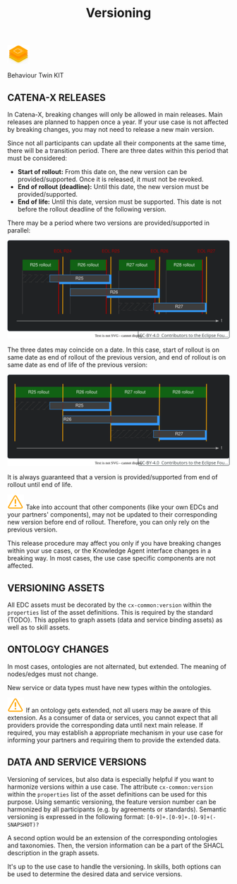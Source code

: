 ﻿---
id: versioning
title: Versioning
description: Behaviour Twin KIT
sidebar_position: 7
---

<div style={{display:'block'}}>
  <div style={{display:'inline-block', verticalAlign:'top'}}>

![Behaviour Twin KIT banner](../../../../static/img/kit-icons/behaviour-twin-kit-icon-mini.png)

  </div>
  <div style={{display:'inline-block', fontSize:17, color:'rgb(255,166,1)', marginLeft:7, verticalAlign:'top', paddingTop:6}}>
Behaviour Twin KIT
  </div>
</div>

## CATENA-X RELEASES

In Catena-X, breaking changes will only be allowed in main releases. Main releases are planned to happen once a year. If your use case is not affected by breaking changes, you may not need to release a new main version.

Since not all participants can update all their components at the same time, there will be a transition period. There are three dates within this period that must be considered:

- **Start of rollout:** From this date on, the new version can be provided/supported. Once it is released, it must not be revoked.
- **End of rollout (deadline):** Until this date, the new version must be provided/supported.
- **End of life:** Until this date, version must be supported. This date is not before the rollout deadline of the following version.

There may be a period where two versions are provided/supported in parallel:

![cx-releases timeline](assets/cx-releases-timeline.drawio.svg)

The three dates may coincide on a date. In this case, start of rollout is on same date as end of rollout of the previous version, and end of rollout is on same date as end of life of the previous version:

![cx-releases timeline](assets/cx-releases-timeline-condensed.drawio.svg)

It is always guaranteed that a version is provided/supported from end of rollout until end of life.

![caution](../assets/caution.drawio.svg) Take into account that other components (like your own EDCs and your partners' components), may not be updated to their corresponding new version before end of rollout. Therefore, you can only rely on the previous version.

This release procedure may affect you only if you have breaking changes within your use cases, or the Knowledge Agent interface changes in a breaking way. In most cases, the use case specific components are not affected.

## VERSIONING ASSETS

All EDC assets must be decorated by the `cx-common:version` within the `properties` list of the asset definitions. This is required by the standard {TODO}. This applies to graph assets (data and service binding assets) as well as to skill assets.

## ONTOLOGY CHANGES

In most cases, ontologies are not alternated, but extended. The meaning of nodes/edges must not change.

New service or data types must have new types within the ontologies.

![caution](../assets/caution.drawio.svg) If an ontology gets extended, not all users may be aware of this extension. As a consumer of data or services, you cannot expect that all providers provide the corresponding data until next main release. If required, you may establish a appropriate mechanism in your use case for informing your partners and requiring them to provide the extended data.

## DATA AND SERVICE VERSIONS

Versioning of services, but also data is especially helpful if you want to harmonize versions within a use case. The attribute `cx-common:version` within the `properties` list of the asset definitions can be used for this purpose. Using semantic versioning, the feature version number can be harmonized by all participants (e.g. by agreements or standards). Semantic versioning is expressed in the following format: `[0-9]+.[0-9]+.[0-9]+(-SNAPSHOT)?`

A second option would be an extension of the corresponding ontologies and taxonomies. Then, the version information can be a part of the SHACL description in the graph assets.

It's up to the use case to handle the versioning. In skills, both options can be used to determine the desired data and service versions.
